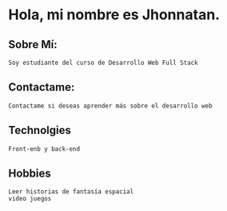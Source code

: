 # Hola, mi nombre es Jhonnatan.

## Sobre Mí:
    Soy estudiante del curso de Desarrollo Web Full Stack

## Contactame:
    Contactame si deseas aprender más sobre el desarrollo web

## Technolgies
    Front-enb y back-end
    
## Hobbies
    Leer historias de fantasía espacial
    video juegos
    